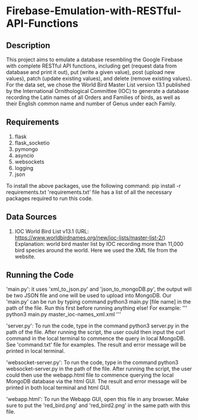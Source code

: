 # Firebase-Emulation-with-RESTful-API-Functions

## Description
This project aims to emulate a database resembling the Google Firebase with complete RESTful API functions, including get (request data from database and print it out), put (write a given value), post (upload new values), patch (update existing values), and delete (remove existing values). For the data set, we chose the World Bird Master List version 13.1 published by the International Ornithological Committee (IOC) to generate a database recording the Latin names of all Orders and Families of birds, as well as their English common name and number of Genus under each Family. 

## Requirements
1. flask
2. flask_socketio 
3. pymongo
4. asyncio 
5. websockets 
6. logging
7. json 

To install the above packages, use the following command: pip install -r requirements.txt
'requirements.txt' file has a list of all the necessary packages required to run this code. 

## Data Sources
1. IOC World Bird List v13.1
(URL: https://www.worldbirdnames.org/new/ioc-lists/master-list-2/)
Explanation: world bird master list by IOC recording more than 11,000 bird species around the world. Here we used the XML file from the website.

## Running the Code
'main.py': it uses 'xml_to_json.py' and 'json_to_mongoDB.py', the output will be two JSON file and one will be used to upload into MongoDB. Our 'main.py' can be run by typing command python3 main.py [file name] in the path of the file. Run this first before running anything else! For example: 
'''
python3 main.py master_ioc-names_xml.xml 
'''

'server.py': To run the code, type in the command python3 server.py in the path of the file. After running the script, the user could then input the curl command in the local terminal to commence the query in local MongoDB. See 'command.txt' file for examples. The result and error message will be printed in local terminal. 

'websocket-server.py': To run the code, type in the command python3 websocket-server.py in the path of the file. After running the script, the user could then use the webapp.html file to commence querying the local MongoDB database via the html GUI. The result and error message will be printed in both local terminal and html GUI. 

'webapp.html': To run the Webapp GUI, open this file in any browser. Make sure to put the 'red_bird.png' and 'red_bird2.png' in the same path with this file. 
